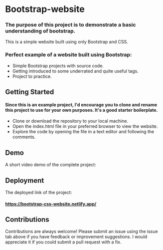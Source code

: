 # Bootstrap-website

### The purpose of this project is to demonstrate a basic understanding of bootstrap.

This is a simple website built using only Bootstrap and CSS. 

### Perfect example of a website built using Bootstrap:

* Simple Bootstrap projects with source code.
* Getting introduced to some underrated and quite useful tags.
* Project to practice.
## Getting Started

#### Since this is an example project, I'd encourage you to clone and rename this project to use for your own purposes. It's a good starter boilerplate.

* Clone or download the repository to your local machine.
* Open the index.html file in your preferred browser to view the website.
* Explore the code by opening the file in a text editor and following the comments.




## Demo

A short video demo of the complete project: 









## Deployment

The deployed link of the project:
#### https://bootstrap-css-website.netlify.app/

## Contributions

Contributions are always welcome! Please submit an issue using the issue tab above if you have feedback or improvement suggestions. I would appreciate it if you could submit a pull request with a fix.


